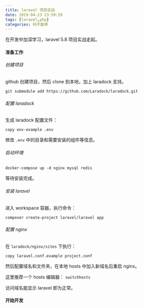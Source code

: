 ```yaml
---
title: laravel 项目实战
date: 2019-04-23 23:59:59
tags: [laravel,php]
categories: 码不能停
---
```



在开发中加深学习，laravel 5.8 项目实战走起。
<!-- more -->


#### 准备工作

###### 创建项目
github 创建项目，然后 clone 到本地，加上 laradock 支持。

```git
git submodule add https://github.com/Laradock/laradock.git
```

###### 配置 laradock
生成 laradock 配置文件：
```
copy env-example .env
```

修改 `.env` 中的目录和需要安装的组件等信息。

###### 启动环境
```
docker-compose up -d nginx mysql redis
```

等待安装完成。

###### 安装 laravel
进入 workspace 容器，执行命令：
```composer
composer create-project laravel/laravel app
```

###### 配置 nginx

在 `laradock/nginx/sites` 下执行：

```shell
copy laravel.conf.example project.conf
```

然后配置域名和文件夹，在本地 hosts 中加入新域名后重启 nginx。

这里推荐一个 hosts 编辑器： `switchhosts`

访问域名能显示 laravel 即为正常。
#### 开始开发
